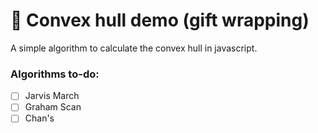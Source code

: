 # 🎁 Convex hull demo (gift wrapping)
 A simple algorithm to calculate the convex hull in javascript.
 
### Algorithms to-do:
- [ ] Jarvis March
- [ ] Graham Scan
- [ ] Chan's
